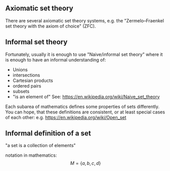 
## Axiomatic set theory
There are several axiomatic set theory systems, e.g. the "Zermelo–Fraenkel set theory with the axiom of choice" (ZFC).


## Informal set theory
Fortunately, usually it is enough to use "Naive/informal set theory" where it is enough to have an informal understanding of:
- Unions
- intersections
- Cartesian products
- ordered pairs
- subsets
- "is an element of"
See: https://en.wikipedia.org/wiki/Naive_set_theory

Each subarea of mathematics defines some properties of sets differently. You can hope, that these definitions are consistent, or at least special cases of each other:
e.g. https://en.wikipedia.org/wiki/Open_set


## Informal definition of a set
"a set is a collection of elements"

notation in mathematics:
$$ M = \{a,b,c,d\}$$


